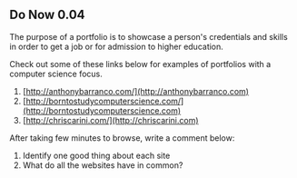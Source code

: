 ## Do Now 0.04
The purpose of a portfolio is to showcase a person's credentials and skills in order to get a job or for admission to higher education.

Check out some of these links below for examples of portfolios with a computer science focus.  

1. [http://anthonybarranco.com/](http://anthonybarranco.com)
2. [http://borntostudycomputerscience.com/](http://borntostudycomputerscience.com)
3. [http://chriscarini.com/](http://chriscarini.com)

After taking few minutes to browse, write a comment below:
1. Identify one good thing about each site
2. What do all the websites have in common?
